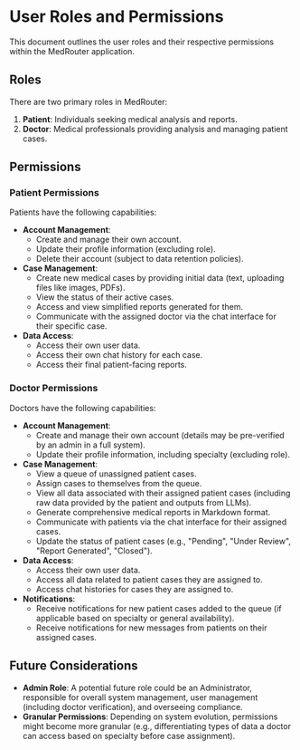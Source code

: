 # User Roles and Permissions

This document outlines the user roles and their respective permissions within the MedRouter application.

## Roles

There are two primary roles in MedRouter:

1.  **Patient**: Individuals seeking medical analysis and reports.
2.  **Doctor**: Medical professionals providing analysis and managing patient cases.

## Permissions

### Patient Permissions

Patients have the following capabilities:

*   **Account Management**:
    *   Create and manage their own account.
    *   Update their profile information (excluding role).
    *   Delete their account (subject to data retention policies).
*   **Case Management**:
    *   Create new medical cases by providing initial data (text, uploading files like images, PDFs).
    *   View the status of their active cases.
    *   Access and view simplified reports generated for them.
    *   Communicate with the assigned doctor via the chat interface for their specific case.
*   **Data Access**:
    *   Access their own user data.
    *   Access their own chat history for each case.
    *   Access their final patient-facing reports.

### Doctor Permissions

Doctors have the following capabilities:

*   **Account Management**:
    *   Create and manage their own account (details may be pre-verified by an admin in a full system).
    *   Update their profile information, including specialty (excluding role).
*   **Case Management**:
    *   View a queue of unassigned patient cases.
    *   Assign cases to themselves from the queue.
    *   View all data associated with their assigned patient cases (including raw data provided by the patient and outputs from LLMs).
    *   Generate comprehensive medical reports in Markdown format.
    *   Communicate with patients via the chat interface for their assigned cases.
    *   Update the status of patient cases (e.g., "Pending", "Under Review", "Report Generated", "Closed").
*   **Data Access**:
    *   Access their own user data.
    *   Access all data related to patient cases they are assigned to.
    *   Access chat histories for cases they are assigned to.
*   **Notifications**:
    *   Receive notifications for new patient cases added to the queue (if applicable based on specialty or general availability).
    *   Receive notifications for new messages from patients on their assigned cases.

## Future Considerations

*   **Admin Role**: A potential future role could be an Administrator, responsible for overall system management, user management (including doctor verification), and overseeing compliance.
*   **Granular Permissions**: Depending on system evolution, permissions might become more granular (e.g., differentiating types of data a doctor can access based on specialty before case assignment).
```

